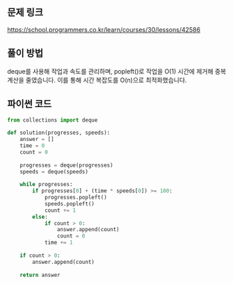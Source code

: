 ## 문제 링크
https://school.programmers.co.kr/learn/courses/30/lessons/42586

## 풀이 방법
deque를 사용해 작업과 속도를 관리하며, popleft()로 작업을 O(1) 시간에 제거해 중복 계산을 줄였습니다. 이를 통해 시간 복잡도를 O(n)으로 최적화했습니다.

## 파이썬 코드
````python
from collections import deque

def solution(progresses, speeds):
    answer = []
    time = 0
    count = 0
    
    progresses = deque(progresses)
    speeds = deque(speeds)
    
    while progresses:
        if progresses[0] + (time * speeds[0]) >= 100:
            progresses.popleft()
            speeds.popleft()
            count += 1  
        else:
            if count > 0:
                answer.append(count)  
                count = 0
            time += 1  
    
    if count > 0:
        answer.append(count)
    
    return answer
````